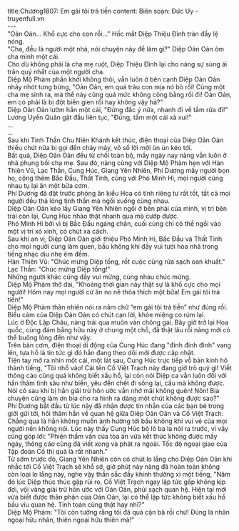 title:Chương1807: Em gái tôi trả tiền
content:
Biên soạn: Đức Uy - truyenfull.vn<br>---<br>"Oản Oản... Khổ cực cho con rồi..." Hốc mắt Diệp Thiệu Đình tràn đầy lệ nóng.<br>"Cha, đều là người một nhà, nói chuyện này để làm gì?" Diệp Oản Oản ôm cha mình một cái.<br>Cho dù không phải là cha mẹ ruột, Diệp Thiệu Đình lại cho nàng sự sủng ái trân quý nhất của một người cha.<br>Diệp Mộ Phàm phấn khởi không thôi, vẫn luôn ở bên cạnh Diệp Oản Oản nhảy nhót tưng bừng, "Oản Oản, em quá trâu con mịa nó bò rồi! Cùng một cha mẹ sinh ra, mà thế này cũng quá mức không công bằng rồi đi! Oản Oản, em có phải là bị đột biến gien rồi hay không vậy hả?"<br>Diệp Oản Oản lườm hắn một cái, "Đừng đắc ý nữa, nhanh đi về tắm rửa đi!"<br>Lương Uyển Quân gật đầu liên tục, "Đúng, tắm một cái xả xui!"<br>...<br>...<br>Sau khi Tinh Thần Chu Niên Khánh kết thúc, điện thoại của Diệp Oản Oản thiếu chút nữa bị gọi đến cháy máy, vô số lời mời ùn ùn kéo tới.<br>Bất quá, Diệp Oản Oản đều từ chối toàn bộ, mấy ngày nay nàng vẫn luôn ở nhà phụng bồi cha mẹ. Sau đó, nàng cùng với Diệp Mộ Phàm hẹn với Hàn Thiên Vũ, Lạc Thần, Cung Húc, Giang Yên Nhiên, Phí Dương mấy người bọn họ, cộng thêm Bắc Đẩu, Thất Tinh, cùng với Phó Minh Hi, mọi người cùng nhau tụ lại ăn một bữa cơm.<br>Phí Dương đã đặt trước phòng ăn kiểu Hoa có tính riêng tư rất tốt, tất cả mọi người đều thả lỏng tinh thần mà ngồi xuống cùng nhau.<br>Diệp Oản Oản kéo lấy Giang Yên Nhiên ngồi ở bên phải của mình, vị trí bên trái còn lại, Cung Húc nhào thật nhanh qua mà cướp được.<br>Phó Minh Hi bởi vì bị Bắc Đẩu ngáng chân, cuối cùng chỉ có thể ngồi vào một vị trí xó xỉnh, có chút xa cách.<br>Sau khi an vị, Diệp Oản Oản giới thiệu Phó Minh Hi, Bắc Đẩu và Thất Tinh cho mọi người cùng làm quen, bầu không khí đầy vui tươi hòa nhã trong tiếng nhạc dịu nhẹ êm đềm.<br>Hàn Thiên Vũ: "Chúc mừng Diệp tổng, rốt cuộc cũng rửa sạch oan khuất."<br>Lạc Thần: "Chúc mừng Diệp tổng!"<br>Những người khác cũng đầy vui mừng, cùng nhau chúc mừng.<br>Diệp Mộ Phàm thở dài, "Khoảng thời gian này thật sự là khổ cực cho mọi người! Hôm nay mọi người cứ ăn no nê thỏa thích một bữa! Em gái tôi trả tiền!"<br>Diệp Mộ Phàm thản nhiên nói ra năm chữ “em gái tôi trả tiền” như đúng rồi.<br>Biểu cảm của Diệp Oản Oản có chút cạn lời, khóe miệng co rúm lại.<br>Lúc ở Độc Lập Châu, nàng trải qua muôn vàn chông gai. Bây giờ trở lại Hoa quốc, cùng đám bằng hữu này ở chung một chỗ, đã thật lâu rồi nàng mới có thể buông lỏng đến như vậy.<br>Trên bàn cơm, điện thoại di động của Cung Húc đang "đinh đinh đinh" vang lên, tựa hồ là tin tức gì đó hắn đang theo dõi mới được cập nhật.<br>Tiện tay mở ra nhìn một cái, một lát sau, Cung Húc trực tiếp vỗ bàn kinh hô thành tiếng, "Tôi nhổ vào! Cái tên Cố Việt Trạch này đang giở trò quỷ gì! Viết thông cáo cũng quá không biết xấu hổ, lại còn nói Diệp ca vẫn luôn đối với hắn thâm tình sâu như biển, yêu đến chết đi sống lại, cầu mà không được. Nói cô sau khi bị hắn giải trừ hôn ước vẫn nhớ mãi không quên! Nôn! Bịa chuyện cũng làm ơn bịa cho ra hình ra dáng một chút không được sao?"<br>Phí Dương bắt đầu từ lúc nãy đã nhận được tin nhắn của các bạn bè trong giới gửi tới, hỏi thăm hắn về quan hệ giữa Diệp Oản Oản và Cố Việt Trạch. Chẳng qua là hắn không muốn ảnh hưởng tới bầu không khí vui vẻ của mọi người nên không nói. Lúc này thấy Cung Húc bô lô ba la nói ra trước, vì vậy cũng góp lời: "Phiên thẩm vấn của tòa án vừa kết thúc không được mấy ngày, thông cáo cũng đã viết xong và phát ra ngoài. Tốc độ ngoại giao của Tập đoàn Cố thị quả là rất nhanh."<br>Từ sớm trước đó, Giang Yên Nhiên còn có chút lo lắng cho Diệp Oản Oản khi nhắc tới Cố Việt Trạch sẽ khổ sở, giờ phút này nàng đã hoàn toàn không còn loại lo lắng này, nghe vậy thần sắc đầy khinh thường xì một tiếng, "Năm đó lúc Diệp thúc thúc gặp rủi ro, Cố Việt Trạch ngay lập tức gấp không kịp đợi, vội vàng giải trừ hôn ước với Oản Oản, phủi sạch quan hệ. Hiện tại mới vừa biết được thân phận của Oản Oản, lại có thể lập tức không biết xấu hổ bấu víu quan hệ. Tính toán cũng thật hay nhỉ?"<br>Diệp Mộ Phàm: "Tôi còn tưởng rằng tôi đã quá cặn bã rồi chứ! Đúng là nhân ngoại hữu nhân, thiên ngoại hữu thiên mà!"